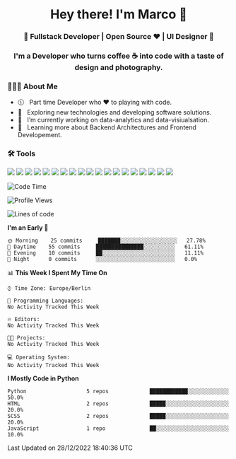 <h1 align="center">Hey there! I'm Marco 👋 </h1>
<h3 align="center">🚀 Fullstack Developer | Open Source ♥ | UI Designer 🚀</h3>

<h3 align="center">I'm a Developer who turns coffee ☕ into code with a taste of design and photography.</h3>

<div align="block"> 
  <h3> 👨🏻‍💻 About Me </h3>
  
  - 🕦 &nbsp; Part time Developer who ♥️ to playing with code.
  - 🤔 &nbsp; Exploring new technologies and developing software solutions.
  - 💼 &nbsp; I’m currently working on data-analytics and data-visiualsation.
  - 🌱 &nbsp; Learning more about Backend Architectures and Frontend Developement.  
</div>

<div align="block"> 
  <h3>🛠 Tools</h3>
 <img src="https://img.shields.io/badge/python%20-%2314354C.svg?&style=for-the-badge&logo=python&logoColor=white">
 <img src="https://img.shields.io/badge/-django-%23092E20?style=for-the-badge&logo=django&logoColor=white">
 <img src="https://img.shields.io/badge/DJANGO-REST-ff1709?style=for-the-badge&logo=django&logoColor=white&color=ff1709&labelColor=gray">
 <img src="https://img.shields.io/badge/FastAPI-005571?style=for-the-badge&logo=fastapi">
 <img src="https://img.shields.io/badge/flask-%23000.svg?style=for-the-badge&logo=flask&logoColor=white">
 <img src="https://img.shields.io/badge/javascript%20-%23323330.svg?&style=for-the-badge&logo=javascript&logoColor=%23F7DF1E">
 <img src="https://img.shields.io/badge/html5%20-%23E34F26.svg?&style=for-the-badge&logo=html5&logoColor=white">
 <img src="https://img.shields.io/badge/css3%20-%231572B6.svg?&style=for-the-badge&logo=css3&logoColor=white">
 <img src="https://img.shields.io/badge/-Sass-cc6699?style=for-the-badge&logo=sass&logoColor=white">
 <img src="https://img.shields.io/badge/react%20-%2320232a.svg?&style=for-the-badge&logo=react&logoColor=%2361DAFB">
 <img src="https://img.shields.io/badge/-jekyll-ed2939?style=for-the-badge&logo=jekyll&logoColor=white">
 <img src="https://img.shields.io/badge/git%20-%23F05033.svg?&style=for-the-badge&logo=git&logoColor=white"/>
 <img src="http://img.shields.io/badge/-VS%20Code-000000?style=for-the-badge&logo=Visual-studio-code&logoColor=blue">
 <img src="https://img.shields.io/badge/-Docker-384d54?style=for-the-badge&logo=docker&logoColor=white">
 <img src="https://img.shields.io/badge/-Mongodb-3F3E42?style=for-the-badge&logo=mongodb&logoColor=white">
 <img src="https://img.shields.io/badge/sqlite-%2307405e.svg?style=for-the-badge&logo=sqlite&logoColor=white">
 <img src="https://img.shields.io/badge/pandas-%23150458.svg?style=for-the-badge&logo=pandas&logoColor=white">
 <img src="https://img.shields.io/badge/numpy-%23013243.svg?style=for-the-badge&logo=numpy&logoColor=white">
 <img src="https://img.shields.io/badge/Matplotlib-%23ffffff.svg?style=for-the-badge&logo=Matplotlib&logoColor=black">
</div>

<!--START_SECTION:waka-->
![Code Time](http://img.shields.io/badge/Code%20Time-155%20hrs%2017%20mins-blue)

![Profile Views](http://img.shields.io/badge/Profile%20Views-0-blue)

![Lines of code](https://img.shields.io/badge/From%20Hello%20World%20I%27ve%20Written-1%20Million%20lines%20of%20code-blue)

**I'm an Early 🐤** 

```text
🌞 Morning    25 commits     ███████░░░░░░░░░░░░░░░░░░   27.78% 
🌆 Daytime    55 commits     ███████████████░░░░░░░░░░   61.11% 
🌃 Evening    10 commits     ██░░░░░░░░░░░░░░░░░░░░░░░   11.11% 
🌙 Night      0 commits      ░░░░░░░░░░░░░░░░░░░░░░░░░   0.0%

```


📊 **This Week I Spent My Time On** 

```text
⌚︎ Time Zone: Europe/Berlin

💬 Programming Languages: 
No Activity Tracked This Week

🔥 Editors: 
No Activity Tracked This Week

🐱‍💻 Projects: 
No Activity Tracked This Week

💻 Operating System: 
No Activity Tracked This Week

```

**I Mostly Code in Python** 

```text
Python                   5 repos             ████████████░░░░░░░░░░░░░   50.0% 
HTML                     2 repos             █████░░░░░░░░░░░░░░░░░░░░   20.0% 
SCSS                     2 repos             █████░░░░░░░░░░░░░░░░░░░░   20.0% 
JavaScript               1 repo              ██░░░░░░░░░░░░░░░░░░░░░░░   10.0%

```



 Last Updated on 28/12/2022 18:40:36 UTC
<!--END_SECTION:waka-->


